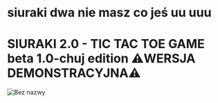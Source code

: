 # siuraki dwa nie masz co jeś uu uuu

# SIURAKI 2.0 - TIC TAC TOE GAME beta 1.0-chuj edition ⚠️WERSJA DEMONSTRACYJNA⚠️
![Bez nazwy](https://github.com/JAMES-BONT-007/projekt-WiA/assets/90573374/b4653453-090e-4e61-b3b8-f92127dcebce)


